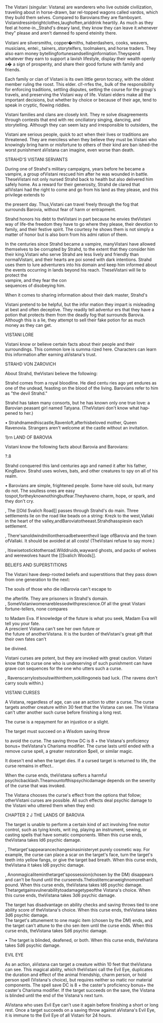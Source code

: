The Vistani (singular: Vistana) are wanderers who live outside civilization, traveling about in horse-drawn, bar­ rel-topped wagons called vardos, which they build them­ selves. Compared to Barovians:they are flamboyant. Vistanidressinbrightclothes,laughoften,ariddrink heartily. As much as they feel at home-in._Strahd's dreary land, they know they can leave it.whenever they" please and aren't damned fo spend eteinity there.

Vistani are silversmiths, copper�miths, haberdashers, cooks, weavers, musicians, entei:_ tainers,.storytelfers, toolmakers, and horse traders. They also earn money bytellingfortunesandsellinginforniation.Theyspend whatever they earn to support a lavish lifestyle, display their wealth openly a� a sign of prosperity, and share their good fortune with family and friends.

Each family or clan of Vistani is its own little geron­ tocracy, with the oldest member ruling the roost. This elder. cl!-rrfes the_ bulk of the responsibility for enforcing traditions, settling disputes, setting the course for the group's travels, and preserving the Vistani way of life. Vistani elders make all the important decisions, but whether by choice or because of their age, tend to speak in cryptic, flowing riddles.

Vistani families and clans are closely knit. They re­ solve disagreements through contests that end with rec­ onciliatory singing, dancing, and storytelling. Although they can seem lazy and irresponsible to outsiders, the

Vistani are serious people, quick to act when their lives or traditions are threatened. They are merciless when they believe they must be.Vistani who knowingly bring harm or misfortune to others of their kind are ban­ ished-the worst punishment aVistana can imagine, even worse than death.

STRAHD'S VISTANI SERVANTS

During one of Strahd's military campaigns, years before he became a vampire, a group ofVistani rescued him after he was wounded in battle. TheseVistani not only nursed Strahd back to health but also delivered him safely home. As a reward for their generosity, Strahd de­ clared that allVistani had the right to come and go from his land as they please, and this privilege extends to

the present day. Thus,Vistani can travel freely through the fog that surrounds Barovia, without fear of harm or entrapment.

Strahd honors his debt to theVistani in part because he envies theVistani way of life-the freedom they have to go where they please, their devotion to family, and their festive spirit. The courtesy he shows them is not simply a matter of honor but is also born from his admi­ ration of them.

In the centuries since Strahd became a vampire, manyVistani have allowed themselves to be corrupted by Strahd, to the extent that they consider him their king.Vistani who serve Strahd are less lively and friendly than normalVistani, and their hearts are poi­ soned with dark intentions. Strahd uses them to lure adventurers into his domain and keep him informed about the events occurring in lands beyond his reach. TheseVistani will lie to protect the  
vampire, and they fear the con­  
sequences of disobeying him.

When it comes to sharing information about their dark master, Strahd's

Vistani pretend to be helpful, but the infor­ mation they impart is misleading at best and often deceptive. They readily tell adventur­ ers that they have a potion that protects them from the deadly fog that surrounds Barovia. Although this is a lie, they attempt to sell their fake potion for as much money as they can get.

VISTANI LORE

Vistani know or believe certain facts about their people and their surroundings. This common lore is summa­ rized here. Characters can learn this information after earning aVistana's trust.

STRAHD VON ZAROVICH

About Strahd, theVistani believe the following:

Strahd comes from a royal bloodline. He died centu­ ries ago yet endures as one of the undead, feasting on the blood of the living. Barovians refer to him as "the devil Strahd."

Strahd has taken many consorts, but he has known only one true love: a Barovian peasant girl named Tatyana. (TheVistani don't know what hap­ pened to her.)

• Strahdnamedhiscastle,Ravenloft,afterhisbeloved mother, Queen Ravenovia. Strangers aren't welcome at the castle without an invitation.

1)rn LAND OF BAROVIA

Vistani know the following facts about Barovia and Barovians:

?.8

Strahd conquered this land centuries ago and named it after his father, KingBarov. Strahd uses wolves, bats, and other creatures to spy on all of his realm.

• Barovians are simple, frightened people. Some have old souls, but many do not. The soulless ones are easy tospot,fortheyknownothingbutfear.Theyhaveno charm, hope, or spark, and they don't cry.

, The [[Old Svalich Road]] passes through Strahd's do­ main. Three settlements lie on the road like beads on a string: Krezk to the west,Vallaki in the heart of the valley,andBaroviatotheeast.Strahdhasspiesin each settlement.

, There'sanoldwindmillontheroadbetweenthevil­ lage ofBarovia and the town ofVallaki. It should be avoided at all costs! (TheVistani refuse to say more.)

, Itiswisetosticktotheroad.Wilddruids,wayward ghosts, and packs of wolves and werewolves haunt the [[Svalich Woods]].

BELIEFS AND SUPERSTITIONS

The Vistani have deep-rooted beliefs and superstitions that they pass down from one generation to the next:

The souls of those who die inBarovia can't escape to

the afterlife. They are prisoners in Strahd's domain.  
, SomeVistaniwomenareblessedwithprescience.Of all the great Vistani fortune-tellers, none compares

to Madam Eva. If knowledge of the future is what you seek, Madam Eva will tell you your fate.  
A prescient Vistana can't see her own future or  
the future of anotherVistana. It is the burden of theVistani's great gift that their own fates can't

be divined.

Vistani curses are potent, but they are invoked with great caution. Vistani know that to curse one who is undeserving of such punishment can have grave con­ sequences for the one who utters such a curse.

, Ravenscarrylostsoulswithinthem,sokillingoneis bad luck. (The ravens don't carry souls within.)

VISTANI CURSES

A Vistana, regardless of age, can use an action to utter a curse. The curse targets another creature within 30 feet that the Vistana can see. The Vistana can't utter another such curse before finishing a long rest.

The curse is a repayment for an injustice or a slight.

The target must succeed on a Wisdom saving throw

to avoid the curse. The saving throw DC is 8 + the Vistana's proficiency bonus+ theVistana's Charisma modifier. The curse lasts until ended with a remove curse spell, a greater restoration $pell, or similar magic.

It doesn't end when the target dies. If a cursed target is returned to life, the curse remains in effect..

When the curse ends, theVistana soffers a harmful psychicbacklash.Theamountofthispsychicdamage depends on the severity of the curse that was invoked.

The Vistana chooses the curse's effect from the options that follow; otherVistani curses are possible. All such effects deal psychic damage to the Vistani who uttered them when they end:

CHAPTER 2 J THE LANDS OF BAROVIA

The target is unable to perform a certain kind of act involving fine motor control, such as tying knots, writ­ ing, playing an instrument, sewing, or casting spells that have somatic components. When this curse ends, theVistana takes ld6 psychic damage.

, Thetarget'sappearancechangesinasinisteryet purely cosmetic way. For example, the curse can place a scar on the target's face, turn the target's teeth into yellow fangs, or give the target bad breath. When this curse ends, theVistana it takes ld6 psychic damage.

, Anonmagicaliteminthetarget'spossession(chosen by the DM) disappears and can't be found until the curseends.Thelostitemcanweighnomorethan1 pound. When this curse ends, theVistana takes ld6 psychic damage. Thetargetgainsvulnerabilitytoadamagetypeofthe Vistana's choice. When this curse ends, theVistana takes 3d6 psychic damage.

The target has disadvantage on ability checks and saving throws tied to one ability score of theVistana's choice. When this curse ends, theVistana takes 3d6 psychic damage.  
The target's attunement to one magic item (chosen by the DM) ends, and the target can't attune to the cho­ sen item until the curse ends. When this curse ends, theVistana takes Sd6 psychic damage.

• The target is blinded, deafened, or both. When this curse ends, theVistana takes Sd6 psychic damage.

EVIL EYE

As an action, aVistana can target a creature within 10 feet that theVistana can see. This magical ability, which theVistani call the Evil Eye, duplicates the duration and effect of the animal friendship, charm person, or hold person spell (Vistana's choice), but requires neither so­ matic nor material components. The spell save DC is 8 + the caster's proficiency bonus+ the caster's Charisma modifier. If the target succeeds on the save, the Vistana is blinded until the end of the Vistana's next turn.

AVistana who uses Evil Eye can't use it again before finishing a short or long rest. Once a target succeeds on a saving throw against aVistana's Evil Eye, it is immune to the Evil Eye of all Vistani for 24 hours.